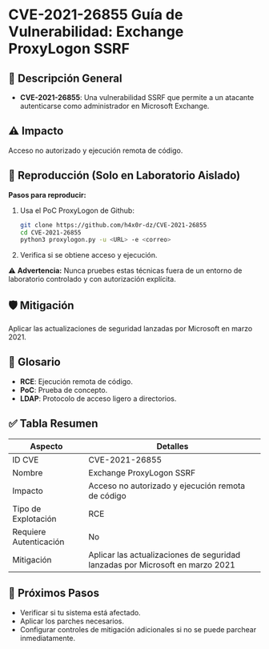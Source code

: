 # CVE-2021-26855 Guía de Vulnerabilidad: Exchange ProxyLogon SSRF

## 🔎 Descripción General

- **CVE-2021-26855**: Una vulnerabilidad SSRF que permite a un atacante autenticarse como administrador en Microsoft Exchange.

## ⚠️ Impacto

Acceso no autorizado y ejecución remota de código.

## 🧪 Reproducción (Solo en Laboratorio Aislado)

**Pasos para reproducir:**

1. Usa el PoC ProxyLogon de Github:
   ```bash
   git clone https://github.com/h4x0r-dz/CVE-2021-26855
   cd CVE-2021-26855
   python3 proxylogon.py -u <URL> -e <correo>
   ```
2. Verifica si se obtiene acceso y ejecución.


⚠️ **Advertencia:** Nunca pruebes estas técnicas fuera de un entorno de laboratorio controlado y con autorización explícita.

## 🛡️ Mitigación

Aplicar las actualizaciones de seguridad lanzadas por Microsoft en marzo 2021.

## 📝 Glosario

- **RCE**: Ejecución remota de código.
- **PoC**: Prueba de concepto.
- **LDAP**: Protocolo de acceso ligero a directorios.

## ✅ Tabla Resumen

| Aspecto              | Detalles                    |
|----------------------|-----------------------------|
| ID CVE               | CVE-2021-26855                    |
| Nombre               | Exchange ProxyLogon SSRF                     |
| Impacto              | Acceso no autorizado y ejecución remota de código      |
| Tipo de Explotación  | RCE                         |
| Requiere Autenticación | No                        |
| Mitigación           | Aplicar las actualizaciones de seguridad lanzadas por Microsoft en marzo 2021  |

## 🔄 Próximos Pasos

- Verificar si tu sistema está afectado.
- Aplicar los parches necesarios.
- Configurar controles de mitigación adicionales si no se puede parchear inmediatamente.
